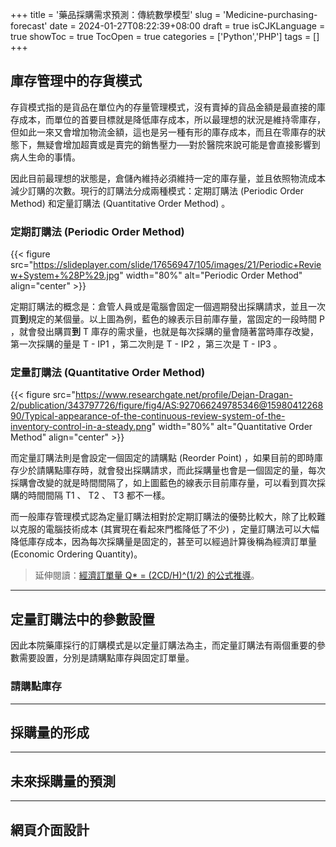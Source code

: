 +++
title = '藥品採購需求預測：傳統數學模型'
slug = 'Medicine-purchasing-forecast'
date = 2024-01-27T08:22:39+08:00
draft = true
isCJKLanguage = true
showToc = true
TocOpen = true
categories = ['Python','PHP']
tags = []
+++
## 庫存管理中的存貨模式
存貨模式指的是貨品在單位內的存量管理模式，沒有賣掉的貨品金額是最直接的庫存成本，而單位的首要目標就是降低庫存成本，所以最理想的狀況是維持零庫存，但如此一來又會增加物流金額，這也是另一種有形的庫存成本，而且在零庫存的狀態下，無疑會增加超賣或是賣完的銷售壓力──對於醫院來說可能是會直接影響到病人生命的事情。

因此目前最理想的狀態是，倉儲內維持必須維持一定的庫存量，並且依照物流成本減少訂購的次數。現行的訂購法分成兩種模式：定期訂購法 (Periodic Order Method) 和定量訂購法 (Quantitative Order Method) 。

### 定期訂購法 (Periodic Order Method)
{{< figure src="https://slideplayer.com/slide/17656947/105/images/21/Periodic+Review+System+%28P%29.jpg" width="80%" alt="Periodic Order Method" align="center" >}}

定期訂購法的概念是：倉管人員或是電腦會固定一個週期發出採購請求，並且一次買**到**規定的某個量。以上圖為例，藍色的線表示目前庫存量，當固定的一段時間 P ，就會發出購買**到** T 庫存的需求量，也就是每次採購的量會隨著當時庫存改變，第一次採購的量是 T - IP1 ，第二次則是 T - IP2 ，第三次是 T - IP3 。

### 定量訂購法 (Quantitative Order Method)
{{< figure src="https://www.researchgate.net/profile/Dejan-Dragan-2/publication/343797726/figure/fig4/AS:927066249785346@1598041226890/Typical-appearance-of-the-continuous-review-system-of-the-inventory-control-in-a-steady.png" width="80%" alt="Quantitative Order Method" align="center" >}}

而定量訂購法則是會設定一個固定的請購點 (Reorder Point) ，如果目前的即時庫存少於請購點庫存時，就會發出採購請求，而此採購量也會是一個固定的量，每次採購會改變的就是時間間隔了，如上圖藍色的線表示目前庫存量，可以看到買次採購的時間間隔 T1 、 T2 、 T3 都不一樣。

而一般庫存管理模式認為定量訂購法相對於定期訂購法的優勢比較大，除了比較難以克服的電腦技術成本 (其實現在看起來門檻降低了不少) ，定量訂購法可以大幅降低庫存成本，因為每次採購量是固定的，甚至可以經過計算後稱為經濟訂單量 (Economic Ordering Quantity)。

>延伸閱讀：[經濟訂單量 Q* = (2CD/H)^(1/2) 的公式推導](https://zh.wikipedia.org/zh-tw/%E7%B6%93%E6%BF%9F%E8%A8%82%E5%96%AE%E9%87%8F)。

***
## 定量訂購法中的參數設置
因此本院藥庫採行的訂購模式是以定量訂購法為主，而定量訂購法有兩個重要的參數需要設置，分別是請購點庫存與固定訂單量。
### 請購點庫存

***
## 採購量的形成
***
## 未來採購量的預測
***
## 網頁介面設計
